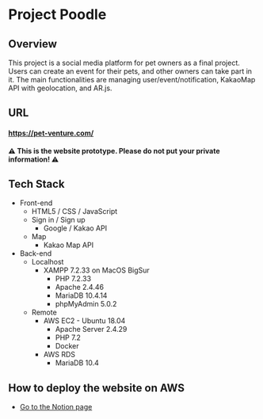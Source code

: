 # Project Poodle

## Overview
This project is a social media platform for pet owners as a final project. Users can create an event for their pets, and other owners can take part in it. The main functionalities are managing user/event/notification, KakaoMap API with geolocation, and AR.js.

## URL
#### https://pet-venture.com/

<strong>⚠️ This is the website prototype. Please do not put your private information! ⚠️</strong>

## Tech Stack

- Front-end
    - HTML5 / CSS / JavaScript
    - Sign in / Sign up
        - Google / Kakao API
    - Map
        - Kakao Map API
- Back-end
    - Localhost
        - XAMPP 7.2.33 on MacOS BigSur
            - PHP 7.2.33
            - Apache 2.4.46
            - MariaDB 10.4.14
            - phpMyAdmin 5.0.2
    - Remote
        - AWS EC2 - Ubuntu 18.04
            - Apache Server 2.4.29
            - PHP 7.2
            - Docker
        - AWS RDS
            - MariaDB 10.4


## How to deploy the website on AWS
  - [Go to the Notion page](https://www.notion.so/hpersonal/Deploy-PHP-MySQL-Project-project-poodle-d60fc676c5de41fc9cea49cf0e484bba)
